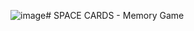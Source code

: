 ![image](https://github.com/Tal-Gav/SPACE-CARDS-React/assets/145066647/3e286dd2-1b90-4211-952f-24fc2c1173fe)# SPACE CARDS - Memory Game
